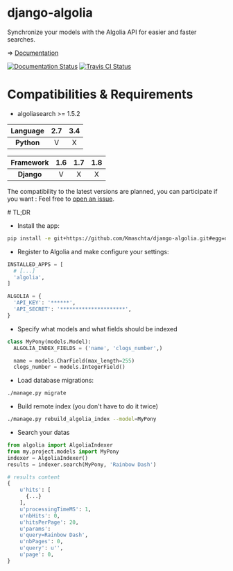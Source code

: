 # django-algolia
Synchronize your models with the Algolia API for easier and faster searches.

=> [Documentation](http://django-algolia.readthedocs.org/en/latest/) 

<a href="http://django-algolia.readthedocs.org/en/latest/" target="_blank"><img src='https://readthedocs.org/projects/django-algolia/badge/?version=latest' alt='Documentation Status' /></a>
<a href="https://travis-ci.org/Kmaschta/django-algolia" target="_blank"><img src="https://travis-ci.org/Kmaschta/django-algolia.svg?branch=master" alt='Travis CI Status' /></a>

# Compatibilities & Requirements

- algoliasearch >= 1.5.2

|Language  | 2.7 | 3.4  |
|:--------:|:---:|:----:|
|**Python**| V   | X    |

|Framework | 1.6 | 1.7  | 1.8 |
|:--------:|:---:|:----:|:---:|
|**Django**| V   | X    | X   |

The compatibility to the latest versions are planned, you can participate if you want : Feel free to [open an issue](https://github.com/Kmaschta/django-algolia/issues/new).

# TL;DR

- Install the app:
```bash
pip install -e git+https://github.com/Kmaschta/django-algolia.git#egg=dev
```

- Register to Algolia and make configure your settings:
```python
INSTALLED_APPS = [
  # [...]
  'algolia',
]

ALGOLIA = {
  'API_KEY': '******',
  'API_SECRET': '*********************',
}
```

- Specify what models and what fields should be indexed 
```python
class MyPony(models.Model):
  ALGOLIA_INDEX_FIELDS = ('name', 'clogs_number',)

  name = models.CharField(max_length=255)
  clogs_number = models.IntegerField()
```

- Load database migrations:
```bash
./manage.py migrate
```

- Build remote index (you don't have to do it twice)
```bash
./manage.py rebuild_algolia_index --model=MyPony
```

- Search your datas
```python
from algolia import AlgoliaIndexer
from my.project.models import MyPony
indexer = AlgoliaIndexer()
results = indexer.search(MyPony, 'Rainbow Dash')

# results content
{
    u'hits': [
      {...}
    ],
    u'processingTimeMS': 1,
    u'nbHits': 0,
    u'hitsPerPage': 20,
    u'params':
    u'query=Rainbow Dash',
    u'nbPages': 0,
    u'query': u'',
    u'page': 0,
}
```
